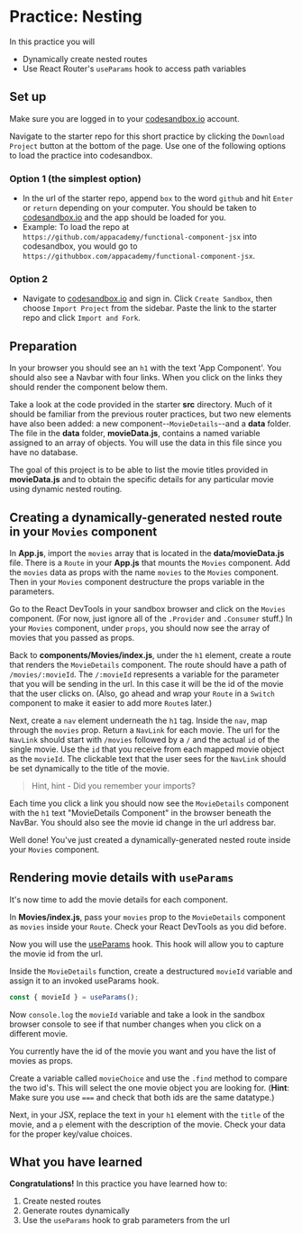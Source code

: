 # Practice: Nesting

In this practice you will

- Dynamically create nested routes
- Use React Router's `useParams` hook to access path variables

## Set up

Make sure you are logged in to your [codesandbox.io] account.

Navigate to the starter repo for this short practice by clicking the `Download
Project` button at the bottom of the page. Use one of the following options to
load the practice into codesandbox.

### Option 1 (the simplest option)

- In the url of the starter repo, append `box` to the word `github` and hit
  `Enter` or `return` depending on your computer. You should be taken to
  [codesandbox.io] and the app should be loaded for you.
- Example: To load the repo at
  `https://github.com/appacademy/functional-component-jsx` into codesandbox, you
  would go to `https://githubbox.com/appacademy/functional-component-jsx`.

### Option 2

- Navigate to [codesandbox.io] and sign in. Click `Create Sandbox`, then choose
  `Import Project` from the sidebar. Paste the link to the starter repo and
  click `Import and Fork`.

## Preparation

In your browser you should see an `h1` with the text 'App Component'. You should
also see a Navbar with four links. When you click on the links they should
render the component below them.

Take a look at the code provided in the starter __src__ directory. Much of it
should be familiar from the previous router practices, but two new elements have
also been added: a new component--`MovieDetails`--and a __data__ folder. The
file in the __data__ folder, __movieData.js__, contains a named variable
assigned to an array of objects. You will use the data in this file since you
have no database.

The goal of this project is to be able to list the movie titles provided in
__movieData.js__ and to obtain the specific details for any particular movie
using dynamic nested routing.

## Creating a dynamically-generated nested route in your `Movies` component

In __App.js__, import the `movies` array that is located in the
__data/movieData.js__ file. There is a `Route` in your __App.js__ that
mounts the `Movies` component. Add the `movies` data as props with the name
`movies` to the `Movies` component. Then in your `Movies` component destructure
the props variable in the parameters.

Go to the React DevTools in your sandbox browser and click on the `Movies`
component. (For now, just ignore all of the `.Provider` and `.Consumer` stuff.)
In your `Movies` component, under `props`, you should now see the array of
movies that you passed as props.

Back to __components/Movies/index.js__, under the `h1` element, create a route
that renders the `MovieDetails` component. The route should have a path of
`/movies/:movieId`. The `/:movieId` represents a variable for the parameter that
you will be sending in the url. In this case it will be the id of the movie that
the user clicks on. (Also, go ahead and wrap your `Route` in a `Switch`
component to make it easier to add more `Route`s later.)

Next, create a `nav` element underneath the `h1` tag. Inside the `nav`, map
through the `movies` prop. Return a `NavLink` for each movie. The url for the
`NavLink` should start with `/movies` followed by a `/` and the actual `id` of
the single movie. Use the `id` that you receive from each mapped movie object as
the `movieId`. The clickable text that the user sees for the `NavLink` should
be set dynamically to the title of the movie.

> Hint, hint - Did you remember your imports?

Each time you click a link you should now see the `MovieDetails` component with
the `h1` text "MovieDetails Component" in the browser beneath the NavBar. You
should also see the movie id change in the url address bar.

Well done! You've just created a dynamically-generated nested route inside your
`Movies` component.

## Rendering movie details with `useParams`

It's now time to add the movie details for each component.

In __Movies/index.js__, pass your `movies` prop to the `MovieDetails` component
as `movies` inside your `Route`. Check your React DevTools as you did before.

Now you will use the [useParams][use-params] hook. This hook will allow you to
capture the movie id from the url.

Inside the `MovieDetails` function, create a destructured `movieId` variable and
assign it to an invoked useParams hook.

```js
const { movieId } = useParams();
```

Now `console.log` the `movieId` variable and take a look in the sandbox
browser console to see if that number changes when you click on a different
movie.

You currently have the id of the movie you want and you have the list of movies
as props.

Create a variable called `movieChoice` and use the `.find` method to compare the
two id's. This will select the one movie object you are looking for. (**Hint**:
Make sure you use `===` and check that both ids are the same datatype.)

Next, in your JSX, replace the text in your `h1` element with the `title` of
the movie, and a `p` element with the description of the movie. Check your
data for the proper key/value choices.

## What you have learned

**Congratulations!** In this practice you have learned how to:

1. Create nested routes
2. Generate routes dynamically
3. Use the `useParams` hook to grab parameters from the url

[codesandbox.io]: http://www.codesandbox.io
[use-params]: https://reactrouter.com/web/api/Hooks/useparams